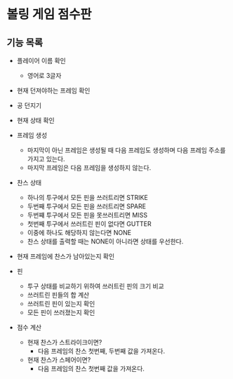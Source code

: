 # 볼링 게임 점수판

## 기능 목록

- 플레이어 이름 확인
  - 영어로 3글자

- 현재 던져야하는 프레임 확인
- 공 던지기
- 현재 상태 확인

- 프레임 생성
  - 마지막이 아닌 프레임은 생성될 때 다음 프레임도 생성하며 다음 프레임 주소를 가지고 있는다.
  - 마지막 프레임은 다음 프레임을 생성하지 않는다.

- 찬스 상태
  - 하나의 투구에서 모든 핀을 쓰러트리면 STRIKE
  - 두번째 투구에서 모든 핀을 쓰러트리면 SPARE
  - 두번쨰 투구에서 모든 핀을 못쓰러트리면 MISS
  - 첫번째 투구에서 쓰러트린 핀이 없다면 GUTTER
  - 이중에 하나도 해당하지 않는다면 NONE
  - 찬스 상태를 출력할 때는 NONE이 아니라면 상태를 우선한다.

- 현재 프레임에 찬스가 남아있는지 확인

- 핀
  - 투구 상태를 비교하기 위하여 쓰러트린 핀의 크기 비교
  - 쓰러트린 핀들의 합 계산
  - 쓰러트린 핀이 있는지 확인
  - 모든 핀이 쓰러졌는지 확인

- 점수 계산
  - 현재 찬스가 스트라이크이면?
    - 다음 프레임의 찬스 첫번째, 두번째 값을 가져온다.
  - 현재 찬스가 스페어이면?
    - 다음 프레임의 찬스 첫번째 값을 가져온다.
